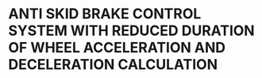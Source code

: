 # ANTI SKID BRAKE CONTROL SYSTEM WITH REDUCED DURATION OF WHEEL ACCELERATION AND DECELERATION CALCULATION